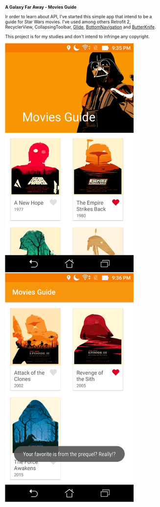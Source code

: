**A Galaxy Far Away - Movies Guide**

Ir order to learn about API, I've started this simple app that intend to be a guide for Star Wars movies.
I've used among others Retrofit 2, RecyclerView, CollapsingToolbar, <a href="https://github.com/bumptech/glide">Glide</a>, <a href="https://github.com/aurelhubert/ahbottomnavigation">BottomNavigation</a> and <a href="https://github.com/JakeWharton/butterknife">ButterKnife</a>. 

This project is for my studies and don't intend to infringe any copyright.

<img src="/screenshot/Screenshot01.png" width="420"> <img src="/screenshot/Screenshot02.png" width="420">

